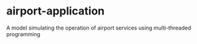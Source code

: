 # airport-application
A model simulating the operation of airport services using multi-threaded programming
